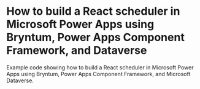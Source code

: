 # How to build a React scheduler in Microsoft Power Apps using Bryntum, Power Apps Component Framework, and Dataverse

Example code showing how to build a React scheduler in Microsoft Power Apps using Bryntum, Power Apps Component Framework, and Microsoft Dataverse.